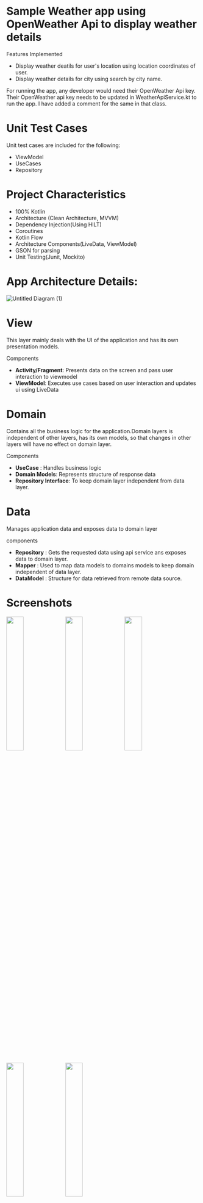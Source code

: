 # Sample Weather app using OpenWeather Api to display weather details 
Features Implemented
- Display weather deatils for user's location using location coordinates of user.
- Display weather details for city using search by city name.

For running the app, any developer would need their OpenWeather Api key. Their OpenWeather api key needs to be updated in WeatherApiService.kt to run the app. I have added a comment for the same in that class.

# Unit Test Cases
Unit test cases are included for the following:
- ViewModel 
- UseCases 
- Repository

# Project Characteristics 
- 100% Kotlin<br />
- Architecture (Clean Architecture, MVVM)<br />
- Dependency Injection(Using HILT)<br />
- Coroutines<br />
- Kotlin Flow<br />
- Architecture Components(LiveData, ViewModel)<br />
- GSON for parsing<br />
- Unit Testing(Junit, Mockito)<br />

# App Architecture Details:
![Untitled Diagram (1)](https://user-images.githubusercontent.com/16702310/103493822-8fd58100-4e01-11eb-8465-a443c394e83f.png)

 # View
 This layer mainly deals with the UI of the application and has its own presentation models.
 
 Components
 - **Activity/Fragment**: Presents data on the screen and pass user interaction to viewmodel
 - **ViewModel**: Executes use cases based on user interaction and updates ui using LiveData
 
 # Domain
 Contains all the business logic for the application.Domain layers is independent of other layers, has its own models, so that changes in other layers will have no effect on domain layer.
 
 Components
 - **UseCase** : Handles business logic
 - **Domain Models**: Represents structure of response data
 - **Repository Interface**: To keep domain layer independent from data layer.
 
 # Data
 Manages application data and exposes data to domain layer
 
 components
 - **Repository** : Gets the requested data using api service ans exposes data to domain layer. 
 - **Mapper** : Used to map data models to domains models to keep domain independent of data layer.
 - **DataModel** : Structure for data retrieved from remote data source. 

# Screenshots
 <img src="https://user-images.githubusercontent.com/16702310/121984122-6df10a80-cd60-11eb-8d44-17d5dbe16b6d.png" width="30%">  <img src="https://user-images.githubusercontent.com/16702310/121984126-71849180-cd60-11eb-9bf6-d3a582860eb3.png" width="30%"> <img src="https://user-images.githubusercontent.com/16702310/121984134-747f8200-cd60-11eb-8513-583a4bed493e.png" width="30%"> <img src="https://user-images.githubusercontent.com/16702310/121984141-76e1dc00-cd60-11eb-843f-d2001691123c.png" width="30%"> <img src="https://user-images.githubusercontent.com/16702310/121984145-79443600-cd60-11eb-8404-0b3d6890e1c3.png" width="30%">


